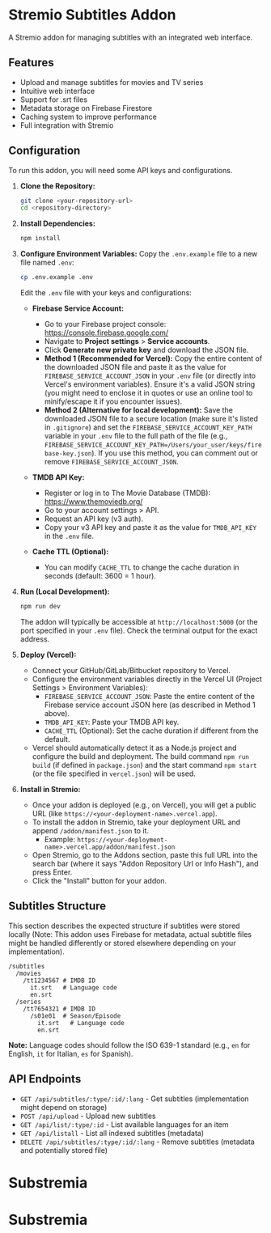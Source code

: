 # Stremio Subtitles Addon

A Stremio addon for managing subtitles with an integrated web interface.

## Features

- Upload and manage subtitles for movies and TV series
- Intuitive web interface
- Support for .srt files
- Metadata storage on Firebase Firestore
- Caching system to improve performance
- Full integration with Stremio

## Configuration

To run this addon, you will need some API keys and configurations.

1.  **Clone the Repository:**
    ```bash
    git clone <your-repository-url>
    cd <repository-directory>
    ```

2.  **Install Dependencies:**
    ```bash
    npm install
    ```

3.  **Configure Environment Variables:**
    Copy the `.env.example` file to a new file named `.env`:
    ```bash
    cp .env.example .env
    ```
    Edit the `.env` file with your keys and configurations:

    *   **Firebase Service Account:**
        *   Go to your Firebase project console: https://console.firebase.google.com/
        *   Navigate to **Project settings** > **Service accounts**.
        *   Click **Generate new private key** and download the JSON file.
        *   **Method 1 (Recommended for Vercel):** Copy the entire content of the downloaded JSON file and paste it as the value for `FIREBASE_SERVICE_ACCOUNT_JSON` in your `.env` file (or directly into Vercel's environment variables). Ensure it's a valid JSON string (you might need to enclose it in quotes or use an online tool to minify/escape it if you encounter issues).
        *   **Method 2 (Alternative for local development):** Save the downloaded JSON file to a secure location (make sure it's listed in `.gitignore`) and set the `FIREBASE_SERVICE_ACCOUNT_KEY_PATH` variable in your `.env` file to the full path of the file (e.g., `FIREBASE_SERVICE_ACCOUNT_KEY_PATH=/Users/your_user/keys/firebase-key.json`). If you use this method, you can comment out or remove `FIREBASE_SERVICE_ACCOUNT_JSON`.

    *   **TMDB API Key:**
        *   Register or log in to The Movie Database (TMDB): https://www.themoviedb.org/
        *   Go to your account settings > API.
        *   Request an API key (v3 auth).
        *   Copy your v3 API key and paste it as the value for `TMDB_API_KEY` in the `.env` file.

    *   **Cache TTL (Optional):**
        *   You can modify `CACHE_TTL` to change the cache duration in seconds (default: 3600 = 1 hour).

4.  **Run (Local Development):**
    ```bash
    npm run dev
    ```
    The addon will typically be accessible at `http://localhost:5000` (or the port specified in your `.env` file). Check the terminal output for the exact address.

5.  **Deploy (Vercel):**
    *   Connect your GitHub/GitLab/Bitbucket repository to Vercel.
    *   Configure the environment variables directly in the Vercel UI (Project Settings > Environment Variables):
        *   `FIREBASE_SERVICE_ACCOUNT_JSON`: Paste the entire content of the Firebase service account JSON here (as described in Method 1 above).
        *   `TMDB_API_KEY`: Paste your TMDB API key.
        *   `CACHE_TTL` (Optional): Set the cache duration if different from the default.
    *   Vercel should automatically detect it as a Node.js project and configure the build and deployment. The build command `npm run build` (if defined in `package.json`) and the start command `npm start` (or the file specified in `vercel.json`) will be used.

6.  **Install in Stremio:**
    *   Once your addon is deployed (e.g., on Vercel), you will get a public URL (like `https://<your-deployment-name>.vercel.app`).
    *   To install the addon in Stremio, take your deployment URL and append `/addon/manifest.json` to it.
        *   Example: `https://<your-deployment-name>.vercel.app/addon/manifest.json`
    *   Open Stremio, go to the Addons section, paste this full URL into the search bar (where it says "Addon Repository Url or Info Hash"), and press Enter.
    *   Click the "Install" button for your addon.

## Subtitles Structure

This section describes the expected structure if subtitles were stored locally (Note: This addon uses Firebase for metadata, actual subtitle files might be handled differently or stored elsewhere depending on your implementation).

```
/subtitles
  /movies
    /tt1234567 # IMDB ID
      it.srt   # Language code
      en.srt
  /series
    /tt7654321 # IMDB ID
      /s01e01  # Season/Episode
        it.srt   # Language code
        en.srt
```

**Note:** Language codes should follow the ISO 639-1 standard (e.g., `en` for English, `it` for Italian, `es` for Spanish).

## API Endpoints

- `GET /api/subtitles/:type/:id/:lang` - Get subtitles (implementation might depend on storage)
- `POST /api/upload` - Upload new subtitles
- `GET /api/list/:type/:id` - List available languages for an item
- `GET /api/listall` - List all indexed subtitles (metadata)
- `DELETE /api/subtitles/:type/:id/:lang` - Remove subtitles (metadata and potentially stored file)
# Substremia
# Substremia
